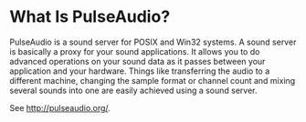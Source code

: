 # What Is PulseAudio?

PulseAudio is a sound server for POSIX and Win32 systems. A sound server is basically a proxy for your sound applications. It allows you to do advanced operations on your sound data as it passes between your application and your hardware. Things like transferring the audio to a different machine, changing the sample format or channel count and mixing several sounds into one are easily achieved using a sound server.

See http://pulseaudio.org/.

